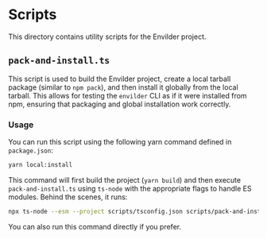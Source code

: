 # Scripts

This directory contains utility scripts for the Envilder project.

## `pack-and-install.ts`

This script is used to build the Envilder project, create a local tarball package (similar to `npm pack`),
and then install it globally from the local tarball. This allows for testing the `envilder` CLI as if it were
installed from npm, ensuring that packaging and global installation work correctly.

### Usage

You can run this script using the following yarn command defined in `package.json`:

```bash
yarn local:install
```

This command will first build the project (`yarn build`) and then execute `pack-and-install.ts` using `ts-node` with the appropriate flags to handle ES modules. Behind the scenes, it runs:

```bash
npx ts-node --esm --project scripts/tsconfig.json scripts/pack-and-install.ts
```

You can also run this command directly if you prefer.
